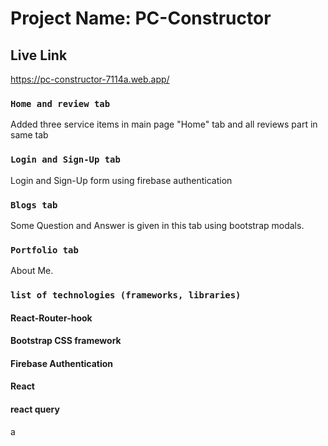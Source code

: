 # Project Name: PC-Constructor

## Live Link

https://pc-constructor-7114a.web.app/

### `Home and review tab`

Added three service items in main page "Home" tab and all reviews part in same tab

### `Login and Sign-Up tab`

Login and Sign-Up form using firebase authentication

### `Blogs tab`

Some Question and Answer is given in this tab using bootstrap modals.

### `Portfolio tab`

About Me.

### `list of technologies (frameworks, libraries)`

#### React-Router-hook
#### Bootstrap CSS framework
#### Firebase Authentication
#### React
#### react query

a